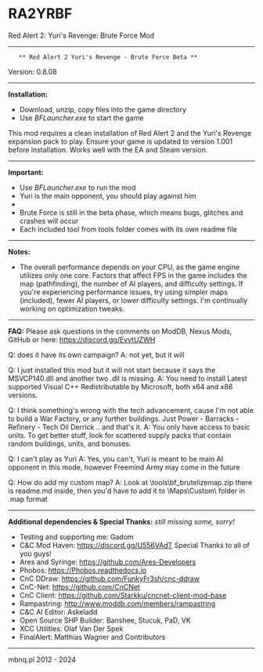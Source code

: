# RA2YRBF
Red Alert 2: Yuri's Revenge: Brute Force Mod

***********************************************************************
	   ** Red Alert 2 Yuri's Revenge - Brute Force Beta **
Version: 0.8.08
***********************************************************************
**Installation:**

- Download, unzip, copy files into the game directory
- Use *BFLauncher.exe* to start the game

This mod requires a clean installation of Red Alert 2 and the Yuri's Revenge expansion pack to play.
Ensure your game is updated to version 1.001 before installation.
Works well with the EA and Steam version.


***********************************************************************
**Important:**

- Use *BFLauncher.exe* to run the mod
- Yuri is the main opponent, you should play against him
- 
- Brute Force is still in the beta phase, which means bugs, glitches and crashes will occur
- Each included tool from tools folder comes with its own readme file


***********************************************************************
**Notes:**

- The overall performance depends on your CPU, as the game engine utilizes only one core. 
  Factors that affect FPS in the game includes the map (pathfinding), the number of AI players, and difficulty settings. 
  If you're experiencing performance issues, try using simpler maps (included), fewer AI players, or lower difficulty settings. 
  I'm continually working on optimization tweaks.

***********************************************************************
**FAQ:**
Please ask questions in the comments on ModDB, Nexus Mods, GitHub or here: https://discord.gg/EvvtUZWH

Q: does it have its own campaign?
A: not yet, but it will

Q: I just installed this mod but it will not start because it says the MSVCP140.dll and another two .dll is missing.
A: You need to install Latest supported Visual C++ Redistributable by Microsoft, both x64 and x86 versions.

Q: I think something's wrong with the tech advancement, cause I'm not able to build a War Factory, or any further buildings. 
   Just Power - Barracks - Refinery - Tech Oil Derrick .. and that's it.
A: You only have access to basic units. To get better stuff, look for scattered supply packs that contain random buildings, units, and bonuses.

Q: I can't play as Yuri
A: Yes, you can't, Yuri is meant to be main AI opponent in this mode, however Freemind Army may come in the future

Q: How do add my custom map?
A: Look at \tools\bf_brutelizemap.zip there is readme.md inside, then you'd have to add it to \Maps\Custom\ folder in .map format


***********************************************************************
**Additional dependencies & Special Thanks:**
*still missing some, sorry!*

- Testing and supporting me: Gadom
- C&C Mod Haven: https://discord.gg/U556VAdT
	Special Thanks to all of you guys!
- Ares and Syringe: https://github.com/Ares-Developers
- Phobos: https://Phobos.readthedocs.io
- CnC DDraw: https://github.com/FunkyFr3sh/cnc-ddraw
- CnC-Net: https://github.com/CnCNet
- CnC Client: https://github.com/Starkku/cncnet-client-mod-base
- Rampastring: http://www.moddb.com/members/rampastring
- C&C AI Editor: Askeladd
- Open Source SHP Builder: Banshee, Stucuk, PaD, VK
- XCC Utilities: Olaf Van Der Spek
- FinalAlert: Matthias Wagner and Contributors

***********************************************************************
mbnq.pl 2012 - 2024
